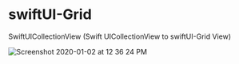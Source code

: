 # swiftUI-Grid
SwiftUICollectionView (Swift UICollectionView to  swiftUI-Grid View)

![Screenshot 2020-01-02 at 12 36 24 PM](https://user-images.githubusercontent.com/20822943/71654647-140fa700-2d5d-11ea-97e2-43c40dbe94bc.png)
